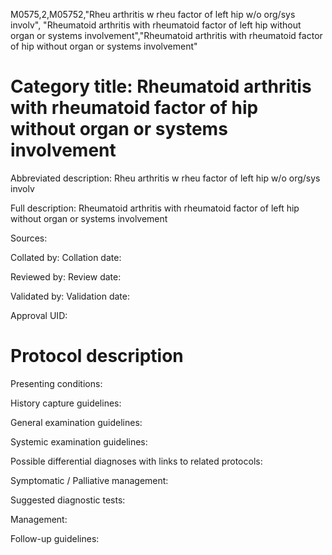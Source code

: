 M0575,2,M05752,"Rheu arthritis w rheu factor of left hip w/o org/sys involv", "Rheumatoid arthritis with rheumatoid factor of left hip without organ or systems involvement","Rheumatoid arthritis with rheumatoid factor of hip without organ or systems involvement"
# Category title: Rheumatoid arthritis with rheumatoid factor of hip without organ or systems involvement

Abbreviated description: Rheu arthritis w rheu factor of left hip w/o org/sys involv

Full description: Rheumatoid arthritis with rheumatoid factor of left hip without organ or systems involvement

Sources:

Collated by:
Collation date:

Reviewed by:
Review date:

Validated by:
Validation date:

Approval UID:

# Protocol description

Presenting conditions:

History capture guidelines:

General examination guidelines:

Systemic examination guidelines:

Possible differential diagnoses with links to related protocols:

Symptomatic / Palliative management:

Suggested diagnostic tests:

Management:

Follow-up guidelines:
